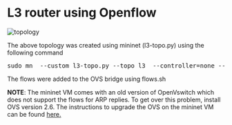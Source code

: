 # L3 router using Openflow
![topology](https://github.com/vishpat/mininet-samples/raw/master/l3-router/topo.png)

The above topology was created using mininet (l3-topo.py) using the following command

<pre>
sudo mn  --custom l3-topo.py --topo l3  --controller=none --mac
</pre>

The flows were added to the OVS bridge using flows.sh 

**NOTE**: The mininet VM comes with an old version of OpenVswitch which does not support the flows for ARP replies. To get over this problem, install OVS version 2.6. The instructions to upgrade the OVS on the mininet VM can be found [here.](
https://github.com/mininet/mininet/wiki/Installing-new-version-of-Open-vSwitch)
